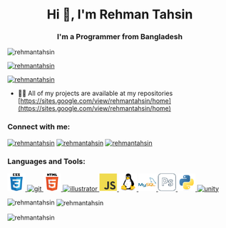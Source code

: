 <h1 align="center">Hi 👋, I'm Rehman Tahsin</h1>
<h3 align="center">I'm a Programmer from Bangladesh</h3>

<p align="left"> <img src="https://komarev.com/ghpvc/?username=rehmantahsin&label=Profile%20views&color=0e75b6&style=flat" alt="rehmantahsin" /> </p>

<p align="left"> <a href="https://github.com/ryo-ma/github-profile-trophy"><img src="https://github-profile-trophy.vercel.app/?username=rehmantahsin" alt="rehmantahsin" /></a> </p>

<p align="left"> <a href="https://twitter.com/rehmantahsin" target="blank"><img src="https://img.shields.io/twitter/follow/rehmantahsin?logo=twitter&style=for-the-badge" alt="rehmantahsin" /></a> </p>

- 👨‍💻 All of my projects are available at my repositories [https://sites.google.com/view/rehmantahsin/home](https://sites.google.com/view/rehmantahsin/home)

<h3 align="left">Connect with me:</h3>
<p align="left">
<a href="https://twitter.com/rehmantahsin" target="blank"><img align="center" src="https://raw.githubusercontent.com/rahuldkjain/github-profile-readme-generator/master/src/images/icons/Social/twitter.svg" alt="rehmantahsin" height="30" width="40" /></a>
<a href="https://linkedin.com/in/rehmantahsin" target="blank"><img align="center" src="https://raw.githubusercontent.com/rahuldkjain/github-profile-readme-generator/master/src/images/icons/Social/linked-in-alt.svg" alt="rehmantahsin" height="30" width="40" /></a>
<a href="https://fb.com/rehmantahsin" target="blank"><img align="center" src="https://raw.githubusercontent.com/rahuldkjain/github-profile-readme-generator/master/src/images/icons/Social/facebook.svg" alt="rehmantahsin" height="30" width="40" /></a>
</p>

<h3 align="left">Languages and Tools:</h3>
<p align="left"> <a href="https://www.w3schools.com/css/" target="_blank" rel="noreferrer"> <img src="https://raw.githubusercontent.com/devicons/devicon/master/icons/css3/css3-original-wordmark.svg" alt="css3" width="40" height="40"/> </a> <a href="https://git-scm.com/" target="_blank" rel="noreferrer"> <img src="https://www.vectorlogo.zone/logos/git-scm/git-scm-icon.svg" alt="git" width="40" height="40"/> </a> <a href="https://www.w3.org/html/" target="_blank" rel="noreferrer"> <img src="https://raw.githubusercontent.com/devicons/devicon/master/icons/html5/html5-original-wordmark.svg" alt="html5" width="40" height="40"/> </a> <a href="https://www.adobe.com/in/products/illustrator.html" target="_blank" rel="noreferrer"> <img src="https://www.vectorlogo.zone/logos/adobe_illustrator/adobe_illustrator-icon.svg" alt="illustrator" width="40" height="40"/> </a> <a href="https://developer.mozilla.org/en-US/docs/Web/JavaScript" target="_blank" rel="noreferrer"> <img src="https://raw.githubusercontent.com/devicons/devicon/master/icons/javascript/javascript-original.svg" alt="javascript" width="40" height="40"/> </a> <a href="https://www.linux.org/" target="_blank" rel="noreferrer"> <img src="https://raw.githubusercontent.com/devicons/devicon/master/icons/linux/linux-original.svg" alt="linux" width="40" height="40"/> </a> <a href="https://www.mysql.com/" target="_blank" rel="noreferrer"> <img src="https://raw.githubusercontent.com/devicons/devicon/master/icons/mysql/mysql-original-wordmark.svg" alt="mysql" width="40" height="40"/> </a> <a href="https://www.photoshop.com/en" target="_blank" rel="noreferrer"> <img src="https://raw.githubusercontent.com/devicons/devicon/master/icons/photoshop/photoshop-line.svg" alt="photoshop" width="40" height="40"/> </a> <a href="https://www.python.org" target="_blank" rel="noreferrer"> <img src="https://raw.githubusercontent.com/devicons/devicon/master/icons/python/python-original.svg" alt="python" width="40" height="40"/> </a> <a href="https://unity.com/" target="_blank" rel="noreferrer"> <img src="https://www.vectorlogo.zone/logos/unity3d/unity3d-icon.svg" alt="unity" width="40" height="40"/> </a> </p>

<p><img align="left" src="https://github-readme-stats.vercel.app/api/top-langs?username=rehmantahsin&show_icons=true&locale=en&layout=compact" alt="rehmantahsin" /></p>

<p>&nbsp;<img align="center" src="https://github-readme-stats.vercel.app/api?username=rehmantahsin&show_icons=true&locale=en" alt="rehmantahsin" /></p>

<p><img align="center" src="https://github-readme-streak-stats.herokuapp.com/?user=rehmantahsin&" alt="rehmantahsin" /></p>


